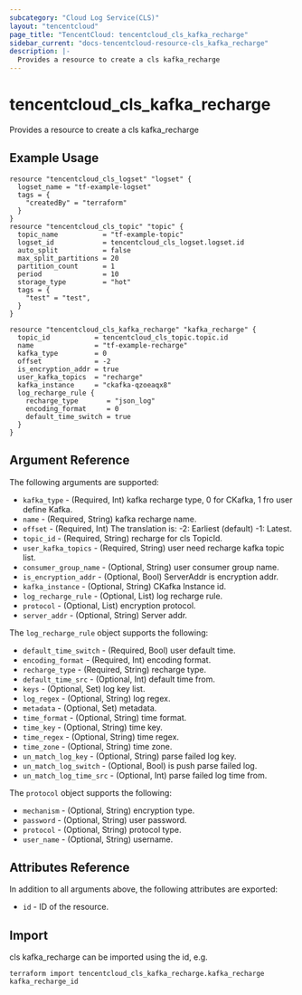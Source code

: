 ```yaml
---
subcategory: "Cloud Log Service(CLS)"
layout: "tencentcloud"
page_title: "TencentCloud: tencentcloud_cls_kafka_recharge"
sidebar_current: "docs-tencentcloud-resource-cls_kafka_recharge"
description: |-
  Provides a resource to create a cls kafka_recharge
---
```


# tencentcloud_cls_kafka_recharge

Provides a resource to create a cls kafka_recharge

## Example Usage

```hcl
resource "tencentcloud_cls_logset" "logset" {
  logset_name = "tf-example-logset"
  tags = {
    "createdBy" = "terraform"
  }
}
resource "tencentcloud_cls_topic" "topic" {
  topic_name           = "tf-example-topic"
  logset_id            = tencentcloud_cls_logset.logset.id
  auto_split           = false
  max_split_partitions = 20
  partition_count      = 1
  period               = 10
  storage_type         = "hot"
  tags = {
    "test" = "test",
  }
}

resource "tencentcloud_cls_kafka_recharge" "kafka_recharge" {
  topic_id           = tencentcloud_cls_topic.topic.id
  name               = "tf-example-recharge"
  kafka_type         = 0
  offset             = -2
  is_encryption_addr = true
  user_kafka_topics  = "recharge"
  kafka_instance     = "ckafka-qzoeaqx8"
  log_recharge_rule {
    recharge_type       = "json_log"
    encoding_format     = 0
    default_time_switch = true
  }
}
```

## Argument Reference

The following arguments are supported:

* `kafka_type` - (Required, Int) kafka recharge type, 0 for CKafka, 1 fro user define Kafka.
* `name` - (Required, String) kafka recharge name.
* `offset` - (Required, Int) The translation is: -2: Earliest (default) -1: Latest.
* `topic_id` - (Required, String) recharge for cls TopicId.
* `user_kafka_topics` - (Required, String) user need recharge kafka topic list.
* `consumer_group_name` - (Optional, String) user consumer group name.
* `is_encryption_addr` - (Optional, Bool) ServerAddr is encryption addr.
* `kafka_instance` - (Optional, String) CKafka Instance id.
* `log_recharge_rule` - (Optional, List) log recharge rule.
* `protocol` - (Optional, List) encryption protocol.
* `server_addr` - (Optional, String) Server addr.

The `log_recharge_rule` object supports the following:

* `default_time_switch` - (Required, Bool) user default time.
* `encoding_format` - (Required, Int) encoding format.
* `recharge_type` - (Required, String) recharge type.
* `default_time_src` - (Optional, Int) default time from.
* `keys` - (Optional, Set) log key list.
* `log_regex` - (Optional, String) log regex.
* `metadata` - (Optional, Set) metadata.
* `time_format` - (Optional, String) time format.
* `time_key` - (Optional, String) time key.
* `time_regex` - (Optional, String) time regex.
* `time_zone` - (Optional, String) time zone.
* `un_match_log_key` - (Optional, String) parse failed log key.
* `un_match_log_switch` - (Optional, Bool) is push parse failed log.
* `un_match_log_time_src` - (Optional, Int) parse failed log time from.

The `protocol` object supports the following:

* `mechanism` - (Optional, String) encryption type.
* `password` - (Optional, String) user password.
* `protocol` - (Optional, String) protocol type.
* `user_name` - (Optional, String) username.

## Attributes Reference

In addition to all arguments above, the following attributes are exported:

* `id` - ID of the resource.




## Import

cls kafka_recharge can be imported using the id, e.g.

```
terraform import tencentcloud_cls_kafka_recharge.kafka_recharge kafka_recharge_id
```

